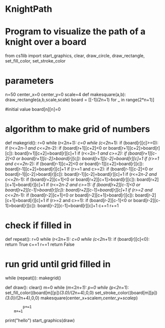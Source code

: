 # KnightPath
# Program to visualize the path of a knight over a board
from cs1lib import start_graphics, clear, draw_circle, draw_rectangle, set_fill_color, set_stroke_color
# parameters
n=50
center_x=0
center_y=0
scale=4
def makesquare(a,b):
    draw_rectangle(a,b,scale,scale)
board = [[-1]*(2*n+1) for _ in range(2*n+1)]

#initial value
board[n][n]=0
# algorithm to make grid of numbers
def makegrid():
    r=0
    while (r<2*n+1):
        c=0
        while (c<2*n+1):
            if (board[r][c]>=0):
                if (r<=2*n-1 and c<=2*n-2):
                    if (board[r+1][c+2]<0 or board[r+1][c+2]>board[r][c]):
                        board[r+1][c+2]=board[r][c]+1
                if (r<=2*n-1 and c>=2):
                    if (board[r+1][c-2]<0 or board[r+1][c-2]>board[r][c]):
                        board[r+1][c-2]=board[r][c]+1
                if (r>=1 and c<=2*n-2):
                    if (board[r-1][c+2]<0 or board[r-1][c+2]>board[r][c]):
                        board[r-1][c+2]=board[r][c]+1
                if (r>=1 and c>=2):
                    if (board[r-1][c-2]<0 or board[r-1][c-2]>board[r][c]):
                        board[r-1][c-2]=board[r][c]+1
                if (r<=2*n-2 and c<=2*n-1):
                    if (board[r+2][c+1]<0 or board[r+2][c+1]>board[r][c]):
                        board[r+2][c+1]=board[r][c]+1
                if (r<=2*n-2 and c>=1):
                    if (board[r+2][c-1]<0 or board[r+2][c-1]>board[r][c]):
                        board[r+2][c-1]=board[r][c]+1
                if (r>=2 and c<=2*n-1):
                    if (board[r-2][c+1]<0 or board[r-2][c+1]>board[r][c]):
                        board[r-2][c+1]=board[r][c]+1
                if (r>=2 and c>=1):
                    if (board[r-2][c-1]<0 or board[r-2][c-1]>board[r][c]):
                        board[r-2][c-1]=board[r][c]+1
            c+=1
        r+=1
# check if filled in
def repeat():
    r=0
    while (r<2*n+1):
        c=0
        while (c<2*n+1):
            if (board[r][c]<0):
                return True
            c+=1
        r+=1
    return False

# run grid until grid filled in
while (repeat()):
    makegrid()


def draw():
    clear()
    m=0
    while (m<2*n+1):
        p=0
        while (p<2*n+1):
            set_fill_color((board[m][p])*(3.0)/(2*n+4),0,0)
            set_stroke_color((board[m][p])*(3.0)/(2*n+4),0,0)
            makesquare(center_x+scale*m,center_y+scale*p)
            
            p+=1
        m+=1
print("hello")
start_graphics(draw)
